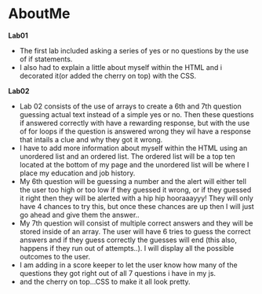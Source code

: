 # AboutMe
**Lab01**

  - The first lab included asking a series of yes or no questions by the use of if statements.
  - I also had to explain a little about myself within the HTML and i decorated it(or added the cherry on top) with the CSS.

 **Lab02**

  - Lab 02 consists of the use of arrays to create a 6th and 7th question guessing actual text instead of a simple yes or no. Then these questions if answered correctly with have a rewarding response, but with the use of for loops if the question is answered wrong they wil have a response that intails a clue and why they got it wrong.
  - I have to add more information about myself within the HTML using an unordered list and an ordered list. The ordered list will be a top ten located at the bottom of my page and the unordered list will be where I place my education and job history.
  - My 6th question will be guessing a number and the alert will either tell the user too high or too low if they guessed it wrong, or if they guessed it right then they will be alerted with a hip hip hooraaayyy! They will only have 4 chances to try this, but once these chances are up then I will just go ahead and give them the answer..
  - My 7th question will consist of multiple correct answers and they will be stored inside of an array. The user will have 6 tries to guess the correct answers and if they guess correctly the guesses will end (this also, happens if they run out of attempts..). I will display all the possible outcomes to the user.
  - I am adding in a score keeper to let the user know how many of the questions they got right out of all 7 questions i have in my js.
  - and the cherry on top...CSS to make it all look pretty.